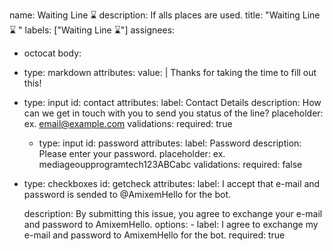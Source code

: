 name: Waiting Line ⌛
description: If alls places are used.
title: "Waiting Line ⌛ "
labels: ["Waiting Line ⌛"]
assignees:
  - octocat
body:
  - type: markdown
    attributes:
      value: |
        Thanks for taking the time to fill out this!
  - type: input
    id: contact
    attributes:
      label: Contact Details
      description: How can we get in touch with you to send you status of the line?
      placeholder: ex. email@example.com
    validations:
      required: true
    - type: input
    id: password
    attributes:
      label: Password
      description: Please enter your password.
      placeholder: ex. mediageoupprogramtech123ABCabc
    validations:
      required: false
  - type: checkboxes
    id: getcheck
    attributes:
      label: I accept that e-mail and password is sended to @AmixemHello for the bot.

      description: By submitting this issue, you agree to exchange your e-mail and password to AmixemHello.
      options:
        - label:  I agree to exchange my e-mail and password to AmixemHello for the bot.
          required: true
